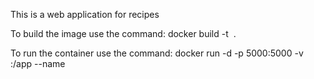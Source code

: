 This is a web application for recipes

To build the image use  the command:
docker build -t <image name> .

To run the container use the command:
docker run -d -p 5000:5000 -v <path to app.py file>:/app --name <container name> <image name>